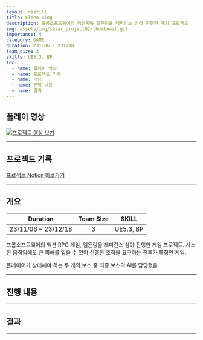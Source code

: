 ```yaml
---
layout: distill
title: Elden Ring
description: 프롬소프트웨어의 액션RPG 엘든링을 레퍼런스 삼아 진행한 게임 프로젝트
img: assets/img/sesac_project02/thumbnail.gif
importance: 4
category: GAME
duration: 231106 - 231218
team_size: 3
skills: UE5.3, BP
toc:
  - name: 플레이 영상
  - name: 프로젝트 기록
  - name: 개요
  - name: 진행 내용
  - name: 결과
---
```


## 플레이 영상

[![프로젝트 영상 보기](https://img.youtube.com/vi/vwTZQs57Ioo/0.jpg)](https://youtu.be/vwTZQs57Ioo "프로젝트 영상 - 클릭하여 시청")

---

## 프로젝트 기록

<a href="https://www.notion.so/2-7fb620e4df97455f96dd6834f155dff0?pvs=4" target="_blank">프로젝트 Notion 바로가기</a>

---

## 개요

|       Duration       |      Team Size     |      SKILL      |
| :------------------: | :----------------: | :-------------: |
| 23/11/06 ~ 23/12/18  |         3          |    UE5.3, BP    |

프롬소프트웨어의 액션 RPG 게임, 엘든링을 레퍼런스 삼아 진행한 게임 프로젝트.
사소한 움직임에도 큰 피해를 입을 수 있어 신중한 조작을 요구하는 전투가 특징인 게임.

플레이어가 상대해야 하는 두 개의 보스 중 최종 보스의 AI를 담당했음.

---

## 진행 내용



---

## 결과



---
